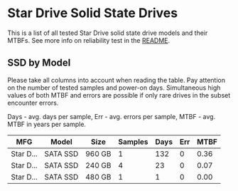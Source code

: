 Star Drive Solid State Drives
=============================

This is a list of all tested Star Drive solid state drive models and their MTBFs. See
more info on reliability test in the [README](https://github.com/linuxhw/SMART).

SSD by Model
------------

Please take all columns into account when reading the table. Pay attention on the
number of tested samples and power-on days. Simultaneous high values of both MTBF
and errors are possible if only rare drives in the subset encounter errors.

Days - avg. days per sample,
Err  - avg. errors per sample,
MTBF - avg. MTBF in years per sample.

| MFG       | Model              | Size   | Samples | Days  | Err   | MTBF |
|-----------|--------------------|--------|---------|-------|-------|------|
| Star D... | SATA SSD           | 960 GB | 1       | 132   | 0     | 0.36   |
| Star D... | SATA SSD           | 240 GB | 4       | 23    | 0     | 0.07   |
| Star D... | SATA SSD           | 480 GB | 1       | 1     | 0     | 0.00   |
